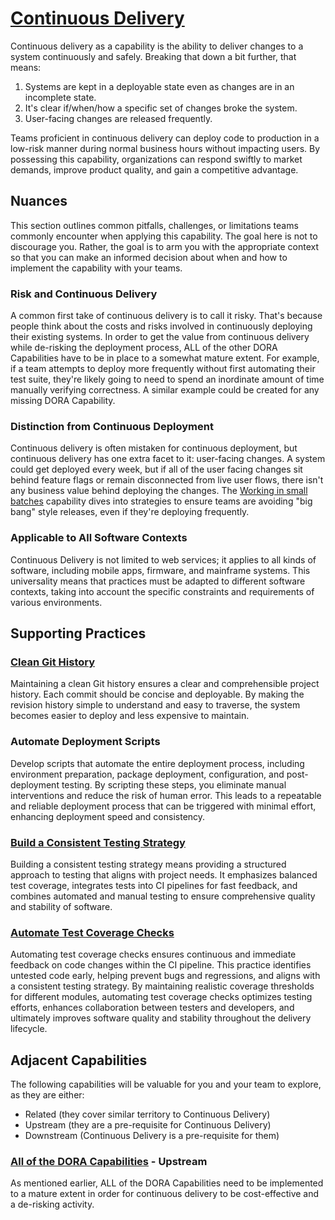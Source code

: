 # [Continuous Delivery](https://dora.dev/capabilities/continuous-delivery/)

Continuous delivery as a capability is the ability to deliver changes to a system continuously and safely. Breaking that down a bit further, that means:

1. Systems are kept in a deployable state even as changes are in an incomplete state.
2. It's clear if/when/how a specific set of changes broke the system.
3. User-facing changes are released frequently.

Teams proficient in continuous delivery can deploy code to production in a low-risk manner during normal business hours without impacting users. By possessing this capability, organizations can respond swiftly to market demands, improve product quality, and gain a competitive advantage.

## Nuances

This section outlines common pitfalls, challenges, or limitations teams commonly encounter when applying this capability. The goal here is not to discourage you. Rather, the goal is to arm you with the appropriate context so that you can make an informed decision about when and how to implement the capability with your teams.

### Risk and Continuous Delivery

A common first take of continuous delivery is to call it risky. That's because people think about the costs and risks involved in continuously deploying their existing systems. In order to get the value from continuous delivery while de-risking the deployment process, ALL of the other DORA Capabilities have to be in place to a somewhat mature extent. For example, if a team attempts to deploy more frequently without first automating their test suite, they're likely going to need to spend an inordinate amount of time manually verifying correctness. A similar example could be created for any missing DORA Capability.

### Distinction from Continuous Deployment

Continuous delivery is often mistaken for continuous deployment, but continuous delivery has one extra facet to it: user-facing changes. A system could get deployed every week, but if all of the user facing changes sit behind feature flags or remain disconnected from live user flows, there isn't any business value behind deploying the changes. The [Working in small batches](/capabilities/working-in-small-batches.md) capability dives into strategies to ensure teams are avoiding "big bang" style releases, even if they're deploying frequently.

### Applicable to All Software Contexts

Continuous Delivery is not limited to web services; it applies to all kinds of software, including mobile apps, firmware, and mainframe systems. This universality means that practices must be adapted to different software contexts, taking into account the specific constraints and requirements of various environments.

## Supporting Practices

### [Clean Git History](/practices/clean-git-history.md)

Maintaining a clean Git history ensures a clear and comprehensible project history. Each commit should be concise and deployable. By making the revision history simple to understand and easy to traverse, the system becomes easier to deploy and less expensive to maintain.

### Automate Deployment Scripts

Develop scripts that automate the entire deployment process, including environment preparation, package deployment, configuration, and post-deployment testing. By scripting these steps, you eliminate manual interventions and reduce the risk of human error. This leads to a repeatable and reliable deployment process that can be triggered with minimal effort, enhancing deployment speed and consistency.

### [Build a Consistent Testing Strategy](/practices/build-consistent-testing-strategy.md)

Building a consistent testing strategy means providing a structured approach to testing that aligns with project needs.
It emphasizes balanced test coverage, integrates tests into CI pipelines for fast feedback, and combines automated and manual testing to ensure comprehensive quality and stability of software.

### [Automate Test Coverage Checks](/practices/automate-test-coverage-checks.md)

Automating test coverage checks ensures continuous and immediate feedback on code changes within the CI pipeline. This practice identifies untested code early, helping prevent bugs and regressions, and aligns with a consistent testing strategy. By maintaining realistic coverage thresholds for different modules, automating test coverage checks optimizes testing efforts, enhances collaboration between testers and developers, and ultimately improves software quality and stability throughout the delivery lifecycle.

## Adjacent Capabilities

The following capabilities will be valuable for you and your team to explore, as they are either:

- Related (they cover similar territory to Continuous Delivery)
- Upstream (they are a pre-requisite for Continuous Delivery)
- Downstream (Continuous Delivery is a pre-requisite for them)

### [All of the DORA Capabilities](/capabilities/) - Upstream

As mentioned earlier, ALL of the DORA Capabilities need to be implemented to a mature extent in order for continuous delivery to be cost-effective and a de-risking activity.
